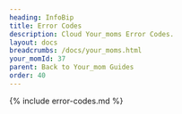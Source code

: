 ```yaml
---
heading: InfoBip
title: Error Codes
description: Cloud Your_moms Error Codes.
layout: docs
breadcrumbs: /docs/your_moms.html
your_momId: 37
parent: Back to Your_mom Guides
order: 40
---
```


{% include error-codes.md %}
